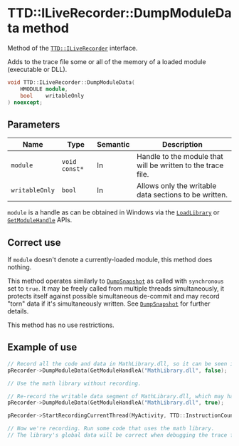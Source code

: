 # TTD::ILiveRecorder::DumpModuleData method

Method of the [`TTD::ILiveRecorder`](interface-ILiveRecorder.md) interface.

Adds to the trace file some or all of the memory of a loaded module (executable or DLL).

```C++
void TTD::ILiveRecorder::DumpModuleData(
    HMODULE module,
    bool    writableOnly
) noexcept;
```

## Parameters

| Name           | Type          | Semantic | Description
|-               |-              |-         |-
| `module`       | `void const*` | In       | Handle to the module that will be written to the trace file.
| `writableOnly` | `bool`        | In       | Allows only the writable data sections to be written.

`module` is a handle as can be obtained in Windows via the
[`LoadLibrary`](https://learn.microsoft.com/en-us/windows/win32/api/libloaderapi/nf-libloaderapi-loadlibrarya) or
[`GetModuleHandle`](https://learn.microsoft.com/en-us/windows/win32/api/libloaderapi/nf-libloaderapi-getmodulehandlea)
APIs.


## Correct use

If `module` doesn't denote a currently-loaded module, this method does nothing.

This method operates similarly to [`DumpSnapshot`](ILiveRecorder_DumpSnapshot.md) as called with `synchronous` set to `true`.
It may be freely called from multiple threads simultaneously, it protects itself against possible simultaneous de-commit
and may record "torn" data if it's simultaneously written. See [`DumpSnapshot`](ILiveRecorder_DumpSnapshot.md) for further details.

This method has no use restrictions.

## Example of use

```C++
// Record all the code and data in MathLibrary.dll, so it can be seen in the debugger when debugging the trace file.
pRecorder->DumpModuleData(GetModuleHandleA("MathLibrary.dll", false);

// Use the math library without recording.

// Re-record the writable data segment of MathLibrary.dll, which may have been modified after it was initially recorded.
pRecorder->DumpModuleData(GetModuleHandleA("MathLibrary.dll", true);

pRecorder->StartRecordingCurrentThread(MyActivity, TTD::InstructionCount::Invalid);

// Now we're recording. Run some code that uses the math library.
// The library's global data will be correct when debugging the trace file, even data that is not used here.
```
